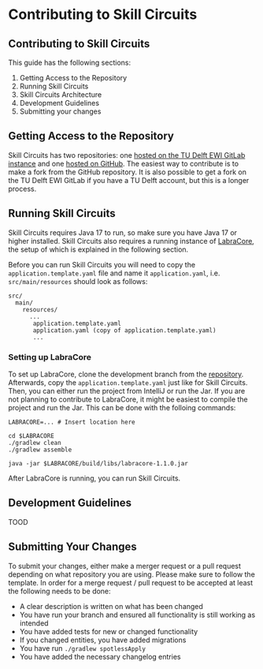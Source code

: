 # Contributing to Skill Circuits

## Contributing to Skill Circuits
This guide has the following sections:
 1. Getting Access to the Repository
 1. Running Skill Circuits
 1. Skill Circuits Architecture
 1. Development Guidelines
 1. Submitting your changes

## Getting Access to the Repository
Skill Circuits has two repositories: one [hosted on the TU Delft EWI GitLab instance](https://gitlab.ewi.tudelft.nl/skill-circuits/skill-circuits) and one [hosted on GitHub](https://github.com/eip-ewi/Skill-Circuits). The easiest way to contribute is to make a fork from the GitHub repository. It is also possible to get a fork on the TU Delft EWI GitLab if you have a TU Delft account, but this is a longer process.

## Running Skill Circuits
Skill Circuits requires Java 17 to run, so make sure you have Java 17 or higher installed. Skill Circuits also requires a running instance of [LabraCore](https://gitlab.ewi.tudelft.nl/eip/labrador/labracore), the setup of which is explained in the following section.

Before you can run Skill Circuits you will need to copy the `application.template.yaml` file and name it `application.yaml`, i.e. `src/main/resources` should look as follows:
```
src/
  main/
    resources/
      ...
       application.template.yaml
       application.yaml (copy of application.template.yaml)
       ...
```

### Setting up LabraCore
To set up LabraCore, clone the development branch from the [repository](https://gitlab.ewi.tudelft.nl/eip/labrador/labracore). Afterwards, copy the `application.template.yaml` just like for Skill Circuits. Then, you can either run the project from IntelliJ or run the Jar. If you are not planning to contribute to LabraCore, it might be easiest to compile the project and run the Jar. This can be done with the folloing commands:
```
LABRACORE=... # Insert location here

cd $LABRACORE
./gradlew clean
./gradlew assemble

java -jar $LABRACORE/build/libs/labracore-1.1.0.jar
```

After LabraCore is running, you can run Skill Circuits.

## Development Guidelines

TOOD

## Submitting Your Changes
To submit your changes, either make a merger request or a pull request depending on what repository you are using. Please make sure to follow the template. In order for a merge request / pull request to be accepted at least the following needs to be done:
 - A clear description is written on what has been changed
 - You have run your branch and ensured all functionality is still working as intended
 - You have added tests for new or changed functionality
 - If you changed entities, you have added migrations
 - You have run `./gradlew spotlessApply`
 - You have added the necessary changelog entries

